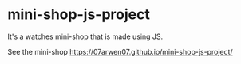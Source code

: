 # mini-shop-js-project

It's a watches mini-shop that is made using JS.

See the mini-shop https://07arwen07.github.io/mini-shop-js-project/
